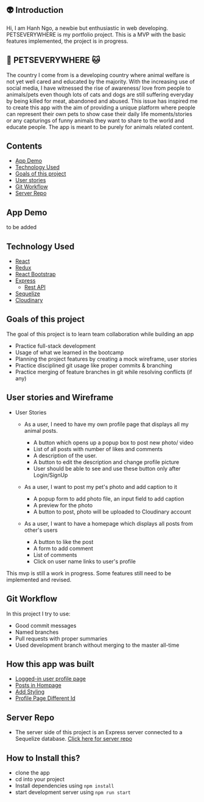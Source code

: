 ## :alien: Introduction

Hi, I am Hanh Ngo, a newbie but enthusiastic in web developing. PETSEVERYWHERE is my portfolio project. This is a MVP with the basic features implemented, the project is in progress.

## :dog: PETSEVERYWHERE :cat:

The country I come from is a developing country where animal welfare is not yet well cared and educated by the majority. With the increasing use of social media, I have witnessed the rise of awareness/ love from people to animals/pets even though lots of cats and dogs are still suffering everyday by being killed for meat, abandoned and abused. This issue has inspired me to create this app with the aim of providing a unique platform where people can represent their own pets to show case their daily life moments/stories or any capturings of funny animals they want to share to the world and educate people. The app is meant to be purely for animals related content.

## Contents

- [App Demo](https://github.com/hanhngooo/PetsEverywhere--client#App-Demo)
- [Technology Used](https://github.com/hanhngooo/PetsEverywhere--client#technology-used)
- [Goals of this project](https://github.com/hanhngooo/PetsEverywhere--client#goals-of-this-project)
- [User stories](https://github.com/hanhngooo/PetsEverywhere--client#user-stories)
- [Git Workflow](https://github.com/hanhngooo/PetsEverywhere--client#git-workflow)
- [Server Repo](https://github.com/hanhngooo/PetsEverywhere--client#server-repo)

## App Demo

to be added

## Technology Used

- [React]()
- [Redux]()
- [React Bootstrap](https://react-bootstrap.github.io/getting-started/introduction)
- [Express]()
  - [Rest API]()
- [Sequelize]()
- [Cloudinary]()

## Goals of this project

The goal of this project is to learn team collaboration while building an app

- Practice full-stack development
- Usage of what we learned in the bootcamp
- Planning the project features by creating a mock wireframe, user stories
- Practice disciplined git usage like proper commits & branching
- Practice merging of feature branches in git while resolving conflicts (if any)

## User stories and Wireframe

- User Stories

  - As a user, I need to have my own profile page that displays all my animal posts.

    - A button which opens up a popup box to post new photo/ video
    - List of all posts with number of likes and comments
    - A description of the user.
    - A button to edit the description and change profile picture
    - User should be able to see and use these button only after Login/SignUp

  - As a user, I want to post my pet's photo and add caption to it

    - A popup form to add photo file, an input field to add caption
    - A preview for the photo
    - A button to post, photo will be uploaded to Cloudinary account

  - As a user, I want to have a homepage which displays all posts from other's users

    - A button to like the post
    - A form to add comment
    - List of comments
    - Click on user name links to user's profile

This mvp is still a work in progress. Some features still need to be implemented and revised.

## Git Workflow

In this project I try to use:

- Good commit messages
- Named branches
- Pull requests with proper summaries
- Used development branch without merging to the master all-time

## How this app was built

- [Logged-in user profile page](https://github.com/hanhngooo/PetsEverywhere--client/pull/1)
- [Posts in Hompage](https://github.com/hanhngooo/PetsEverywhere--client/pull/2)
- [Add Styling](https://github.com/hanhngooo/PetsEverywhere--client/pull/3)
- [Profile Page Different Id](https://github.com/hanhngooo/PetsEverywhere--client/pull/5)

## Server Repo

- The server side of this project is an Express server connected to a Sequelize database. [Click here for server repo](https://github.com/hanhngooo/PetsEverywhere-server)

## How to Install this?

- clone the app
- cd into your project
- Install dependencies using `npm install`
- start development server using `npm run start`
